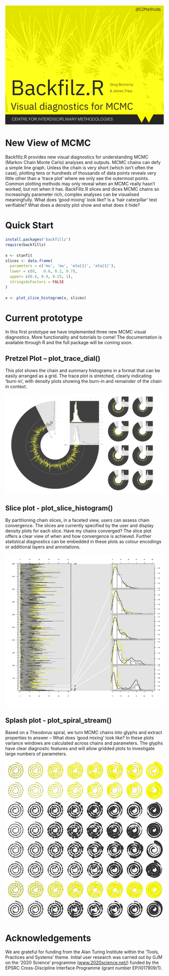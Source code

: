 ![](fig1.png)

# New View of MCMC

Backfillz.R provides new visual diagnostics for understanding MCMC (Markov Chain Monte Carlo) analyses and outputs. MCMC chains can defy a simple line graph. Unless the chain is very short (which isn’t often the case), plotting tens or hundreds of thousands of data points reveals very little other than a ‘trace plot’ where we only see the outermost points. Common plotting methods may only reveal when an MCMC really hasn’t worked, but not when it has.
BackFillz.R slices and dices MCMC chains so increasingly parameter rich, complex analyses can be visualised meaningfully. What does ‘good mixing’ look like? Is a ‘hair caterpillar’ test verifiable? What does a density plot show and what does it hide?

# Quick Start

```r
install.packages('backfillz')
require(backfillz)

x <- stanfit
slices <- data.frame(
  parameters = c('mu', 'mu', 'eta[1]', 'eta[1]'),
  lower = c(0,   0.6, 0.2, 0.7),
  upper= c(0.4, 0.9, 0.25, 1),
  stringsAsFactors = FALSE
)

x <- plot_slice_histogram(x, slices)
```

# Current prototype

In this first prototype we have implemented three new MCMC visual diagnostics. More functionality and tutorials to come! The documentation is available through R and the full package will be coming soon.

## Pretzel Plot – plot_trace_dial()

This plot shows the chain and summary histograms in a format that can be easily arranged as a grid. The trace plot is stretched, clearly indicating ‘burn-in’, with density plots showing the burn-in and remainder of the chain in context. 

![](fig2.png)

## Slice plot - plot_slice_histogram()

By partitioning chain slices, in a faceted view, users can assess chain convergence. The slices are currently specified by the user and display density plots for each slice. Have my chains converged? The slice plot offers a clear view of when and how convergence is achieved. Further statistical diagnostics can be embedded in these plots as colour encodings or additional layers and annotations.

![](fig3.png)

## Splash plot - plot_spiral_stream()

Based on a Theodorus spiral, we turn MCMC chains into glyphs and extract properties to answer – What does ‘good mixing’ look like? In these plots variance windows are calculated across chains and parameters. The glyphs have clear diagnostic features and will allow gridded plots to investigate large numbers of parameters.

![](fig4.png)

# Acknowledgements

We are grateful for funding from the Alan Turing Institute within the ‘Tools, Practices and Systems’ theme. Initial user research was carried out by GJM on the ‘2020 Science’ programme (www.2020science.net/) funded by the EPSRC Cross-Discipline Interface Programme (grant number EP/I017909/1).
